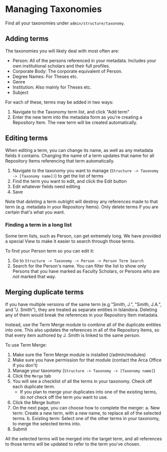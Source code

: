 # Managing Taxonomies

Find all your taxonomies under `admin/structure/taxonomy`.

## Adding terms

The taxonomies you will likely deal with most often are:

- Person: All of the persons referenced in your metadata. Includes your own institutional scholars and their full profiles.
- Corporate Body: The corporate equivalent of Person.
- Degree Names: For Theses etc.
- Genre
- Institution: Also mainly for Theses etc.
- Subject

For each of these, terms may be added in two ways:

1. Navigate to the Taxonomy term list, and click "Add term"
2. Enter the new term into the metadata form as you're creating a Repository Item. The new term will be created automatically.

## Editing terms

When editing a term, you can change its name, as well as any metadata fields it contains. Changing the name of a term updates that name for all Repository Items referencing that term automatically.

1. Navigate to the taxonomy you want to manage (`Structure -> Taxonomy -> [Taxonomy name])`) to get the list of terms
2. Find the term you want to edit, and click the Edit button
3. Edit whatever fields need editing
4. Save

Note that *deleting* a term outright will destroy any references made to that term (e.g. metadata in your Repository Items). Only delete terms if you are certain that's what you want.

### Finding a term in a long list

Some term lists, such as Person, can get extremely long. We have provided a special View to make it easier to search through those terms.

To find your Person term so you can edit it:

1. Go to `Structure -> Taxonomy -> Person -> Person Term Search`
2. Search for the Person's name. You can filter the list to show only Persons that you have marked as Faculty Scholars, or Persons who are *not* marked that way.

## Merging duplicate terms

If you have multiple versions of the same term (e.g "Smith, J.", "Smith, J.A.", and "J. Smith"), they are treated as separate entities in Islandora. Deleting any of them would break the references in your Repository Item metadata.

Instead, use the Term Merge module to combine all of the duplicate entities into one. This also updates the references in all of the Repository Items, so that every item authored by J. Smith is linked to the same person.

To use Term Merge:

1. Make sure the Term Merge module is installed (/admin/modules)
2. Make sure you have permission for that module (contact the Arca Office if you don't)
3. Manage your taxonomy (`Structure -> Taxonomy -> [Taxonomy name]`)
4. Click the `Merge` tab
5. You will see a checklist of all the terms in your taxonomy. Check off each duplicate term.
    - If you plan to merge your duplicates into one of the existing terms, do *not* check off the term you want to use.
6. Click the Merge button
7. On the next page, you can choose how to complete the merger:
    a. New term: Create a new term, with a new name, to replace all of the selected terms.
    b. Existing term: Select one of the other terms in your taxonomy, to merge the selected terms into.
8. Submit

All the selected terms will be merged into the target term, and all references to those terms will be updated to refer to the term you've chosen.
